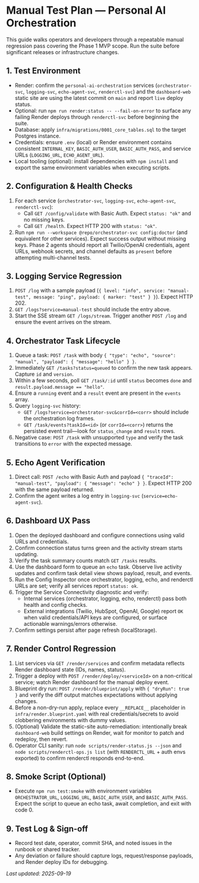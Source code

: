 # Manual Test Plan — Personal AI Orchestration

This guide walks operators and developers through a repeatable manual regression pass covering the Phase 1 MVP scope. Run the suite before significant releases or infrastructure changes.

## 1. Test Environment
- Render: confirm the `personal-ai-orchestration` services (`orchestrator-svc`, `logging-svc`, `echo-agent-svc`, `renderctl-svc`) and the `dashboard-web` static site are using the latest commit on `main` and report `live` deploy status.
- Optional: run `npm run render:status -- --fail-on-error` to surface any failing Render deploys through `renderctl-svc` before beginning the suite.
- Database: apply `infra/migrations/0001_core_tables.sql` to the target Postgres instance.
- Credentials: ensure `.env` (local) or Render environment contains consistent `INTERNAL_KEY`, `BASIC_AUTH_USER`, `BASIC_AUTH_PASS`, and service URLs (`LOGGING_URL`, `ECHO_AGENT_URL`).
- Local tooling (optional): install dependencies with `npm install` and export the same environment variables when executing scripts.

## 2. Configuration & Health Checks
1. For each service (`orchestrator-svc`, `logging-svc`, `echo-agent-svc`, `renderctl-svc`):
   - Call `GET /config/validate` with Basic Auth. Expect `status: "ok"` and no missing keys.
   - Call `GET /health`. Expect HTTP 200 with `status: "ok"`.
2. Run `npm run --workspace @repo/orchestrator-svc config:doctor` (and equivalent for other services). Expect success output without missing keys. Phase 2 agents should report all Twilio/OpenAI credentials, agent URLs, webhook secrets, and channel defaults as `present` before attempting multi-channel tests.

## 3. Logging Service Regression
1. `POST /log` with a sample payload (`{ level: "info", service: "manual-test", message: "ping", payload: { marker: "test" } }`). Expect HTTP 202.
2. `GET /logs?service=manual-test` should include the entry above.
3. Start the SSE stream `GET /logs/stream`. Trigger another `POST /log` and ensure the event arrives on the stream.

## 4. Orchestrator Task Lifecycle
1. Queue a task: `POST /task` with body `{ "type": "echo", "source": "manual", "payload": { "message": "hello" } }`.
2. Immediately `GET /tasks?status=queued` to confirm the new task appears. Capture `id` and `version`.
3. Within a few seconds, poll `GET /task/:id` until `status` becomes `done` and `result.payload.message == "hello"`.
4. Ensure a `running` event and a `result` event are present in the `events` array.
5. Query `logging-svc` history:
   - `GET /logs?service=orchestrator-svc&corrId=<corr>` should include the orchestration log frames.
   - `GET /task/events?taskId=<id>` (or `corrId=<corr>`) returns the persisted event trail—look for `status_change` and `result` rows.
6. Negative case: `POST /task` with unsupported `type` and verify the task transitions to `error` with the expected message.

## 5. Echo Agent Verification
1. Direct call: `POST /echo` with Basic Auth and payload `{ "traceId": "manual-test", "payload": { "message": "echo" } }`. Expect HTTP 200 with the same payload returned.
2. Confirm the agent writes a log entry in `logging-svc` (`service=echo-agent-svc`).

## 6. Dashboard UX Pass
1. Open the deployed dashboard and configure connections using valid URLs and credentials.
2. Confirm connection status turns green and the activity stream starts updating.
3. Verify the task summary counts match `GET /tasks` results.
4. Use the dashboard form to queue an `echo` task. Observe live activity updates and confirm task detail view shows payload, result, and events.
5. Run the Config Inspector once orchestrator, logging, echo, and renderctl URLs are set; verify all services report `status: ok`.
6. Trigger the Service Connectivity diagnostic and verify:
   - Internal services (orchestrator, logging, echo, renderctl) pass both health and config checks.
   - External integrations (Twilio, HubSpot, OpenAI, Google) report `OK` when valid credentials/API keys are configured, or surface actionable warnings/errors otherwise.
7. Confirm settings persist after page refresh (localStorage).

## 7. Render Control Regression
1. List services via `GET /render/services` and confirm metadata reflects Render dashboard state (IDs, names, status).
2. Trigger a deploy with `POST /render/deploy/<serviceId>` on a non-critical service; watch Render dashboard for the manual deploy event.
3. Blueprint dry run: `POST /render/blueprint/apply` with `{ "dryRun": true }` and verify the diff output matches expectations without applying changes.
4. Before a non-dry-run apply, replace every `__REPLACE__` placeholder in `infra/render.blueprint.yaml` with real credentials/secrets to avoid clobbering environments with dummy values.
5. (Optional) Validate the static-site auto-remediation: intentionally break `dashboard-web` build settings on Render, wait for monitor to patch and redeploy, then revert.
6. Operator CLI sanity: run `node scripts/render-status.js --json` and `node scripts/renderctl-ops.js list` (with `RENDERCTL_URL` + auth envs exported) to confirm renderctl responds end-to-end.

## 8. Smoke Script (Optional)
- Execute `npm run test:smoke` with environment variables `ORCHESTRATOR_URL`, `LOGGING_URL`, `BASIC_AUTH_USER`, and `BASIC_AUTH_PASS`. Expect the script to queue an echo task, await completion, and exit with code 0.

## 9. Test Log & Sign-off
- Record test date, operator, commit SHA, and noted issues in the runbook or shared tracker.
- Any deviation or failure should capture logs, request/response payloads, and Render deploy IDs for debugging.

_Last updated: 2025-09-19_

